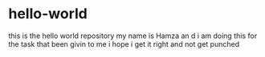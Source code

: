 # hello-world
this is the hello world repository
my name is Hamza an d i am doing this for the task that been givin to me 
i hope i get it right and not get punched

